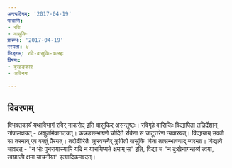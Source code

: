 ```yaml
---
अन्त्यदिनम्: '2017-04-19'
पात्राणि:
- रविः
- वासुकिः
प्रारम्भः: '2017-04-19'
रस्यता: ४
लिङ्गम्: रवि-वासुकि-कलहः
विषयः:
- दुरहङ्कारः
- अविनयः

---
```


## विवरणम्
विभक्तकार्यं यथाविभागं‌ रविर् नाकरोद् इति वासुकिर् असन्तुष्टः। रविगृहे वासिकिः विद्यापिता तन्निर्देशान् नोपालक्षयत् - अश्रुतमिवानटयत्। कन्नडसम्भाषणे चोदिते रविणा स चाटूत्तरेण न्यवारयत्। विद्यायाय् उक्तौ सा तस्माय् एव वक्तुं प्रैरयत्। तदोदीरितैः क्रूरवचनैर् कुपितो वासुकिः पिता तत्सम्भाषणाद् व्यरमत। विद्यायै चावदत् - "न भोः पुनरायास्यामि यदि न याचयिष्यते क्षमाम् स" इति, विद्या च "न दुःखेनागन्तव्यं त्वया, त्वयाऽपि क्षमा याचनीया" इत्यादिकमवदत्।

